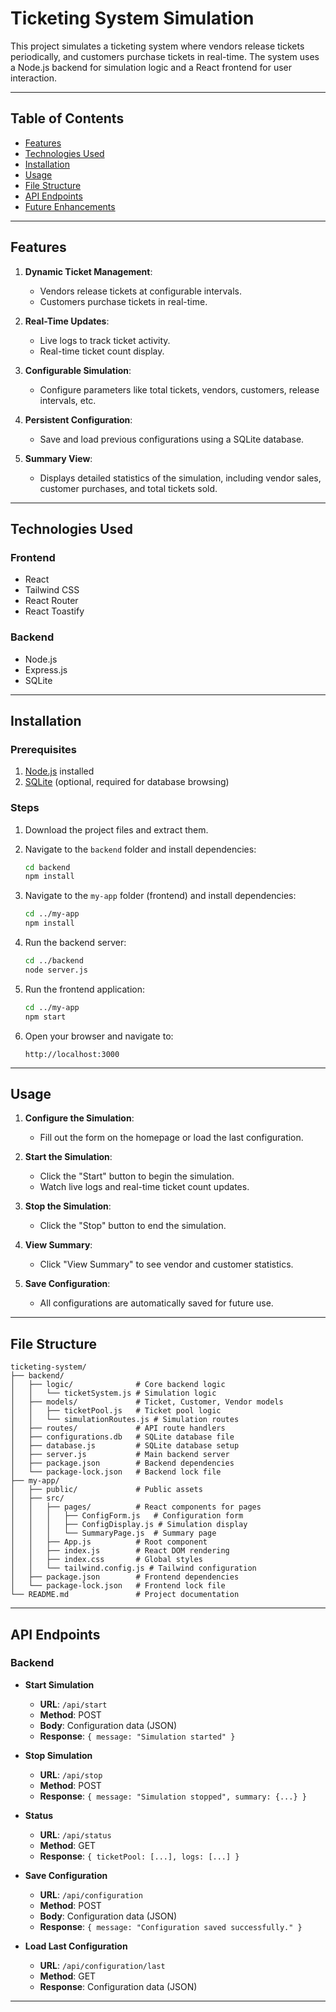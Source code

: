# Ticketing System Simulation

This project simulates a ticketing system where vendors release tickets periodically, and customers purchase tickets in real-time. The system uses a Node.js backend for simulation logic and a React frontend for user interaction.

---

## Table of Contents

- [Features](#features)
- [Technologies Used](#technologies-used)
- [Installation](#installation)
- [Usage](#usage)
- [File Structure](#file-structure)
- [API Endpoints](#api-endpoints)
- [Future Enhancements](#future-enhancements)

---

## Features

1. **Dynamic Ticket Management**:
   - Vendors release tickets at configurable intervals.
   - Customers purchase tickets in real-time.

2. **Real-Time Updates**:
   - Live logs to track ticket activity.
   - Real-time ticket count display.

3. **Configurable Simulation**:
   - Configure parameters like total tickets, vendors, customers, release intervals, etc.

4. **Persistent Configuration**:
   - Save and load previous configurations using a SQLite database.

5. **Summary View**:
   - Displays detailed statistics of the simulation, including vendor sales, customer purchases, and total tickets sold.

---

## Technologies Used

### Frontend
- React
- Tailwind CSS
- React Router
- React Toastify

### Backend
- Node.js
- Express.js
- SQLite

---

## Installation

### Prerequisites
1. [Node.js](https://nodejs.org/) installed
2. [SQLite](https://www.sqlite.org/index.html) (optional, required for database browsing)

### Steps

1. Download the project files and extract them.

2. Navigate to the `backend` folder and install dependencies:
   ```bash
   cd backend
   npm install
   ```

3. Navigate to the `my-app` folder (frontend) and install dependencies:
   ```bash
   cd ../my-app
   npm install
   ```

4. Run the backend server:
   ```bash
   cd ../backend
   node server.js
   ```

5. Run the frontend application:
   ```bash
   cd ../my-app
   npm start
   ```

6. Open your browser and navigate to:
   ```
   http://localhost:3000
   ```

---

## Usage

1. **Configure the Simulation**:
   - Fill out the form on the homepage or load the last configuration.

2. **Start the Simulation**:
   - Click the "Start" button to begin the simulation.
   - Watch live logs and real-time ticket count updates.

3. **Stop the Simulation**:
   - Click the "Stop" button to end the simulation.

4. **View Summary**:
   - Click "View Summary" to see vendor and customer statistics.

5. **Save Configuration**:
   - All configurations are automatically saved for future use.

---

## File Structure

```
ticketing-system/
├── backend/
│   ├── logic/              # Core backend logic
│   │   └── ticketSystem.js # Simulation logic
│   ├── models/             # Ticket, Customer, Vendor models
│   │   ├── ticketPool.js   # Ticket pool logic
│   │   └── simulationRoutes.js # Simulation routes
│   ├── routes/             # API route handlers
│   ├── configurations.db   # SQLite database file
│   ├── database.js         # SQLite database setup
│   ├── server.js           # Main backend server
│   ├── package.json        # Backend dependencies
│   └── package-lock.json   # Backend lock file
├── my-app/
│   ├── public/             # Public assets
│   ├── src/
│   │   ├── pages/          # React components for pages
│   │   │   ├── ConfigForm.js   # Configuration form
│   │   │   ├── ConfigDisplay.js # Simulation display
│   │   │   └── SummaryPage.js  # Summary page
│   │   ├── App.js          # Root component
│   │   ├── index.js        # React DOM rendering
│   │   ├── index.css       # Global styles
│   │   └── tailwind.config.js # Tailwind configuration
│   ├── package.json        # Frontend dependencies
│   └── package-lock.json   # Frontend lock file
└── README.md               # Project documentation
```

---

## API Endpoints

### Backend

- **Start Simulation**
  - **URL**: `/api/start`
  - **Method**: POST
  - **Body**: Configuration data (JSON)
  - **Response**: `{ message: "Simulation started" }`

- **Stop Simulation**
  - **URL**: `/api/stop`
  - **Method**: POST
  - **Response**: `{ message: "Simulation stopped", summary: {...} }`

- **Status**
  - **URL**: `/api/status`
  - **Method**: GET
  - **Response**: `{ ticketPool: [...], logs: [...] }`

- **Save Configuration**
  - **URL**: `/api/configuration`
  - **Method**: POST
  - **Body**: Configuration data (JSON)
  - **Response**: `{ message: "Configuration saved successfully." }`

- **Load Last Configuration**
  - **URL**: `/api/configuration/last`
  - **Method**: GET
  - **Response**: Configuration data (JSON)

---
